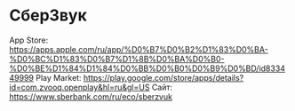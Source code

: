 # СберЗвук

App Store: https://apps.apple.com/ru/app/%D0%B7%D0%B2%D1%83%D0%BA-%D0%BC%D1%83%D0%B7%D1%8B%D0%BA%D0%B0-%D0%BE%D1%84%D1%84%D0%BB%D0%B0%D0%B9%D0%BD/id833449999
Play Market: https://play.google.com/store/apps/details?id=com.zvooq.openplay&hl=ru&gl=US
Сайт: https://www.sberbank.com/ru/eco/sberzvuk